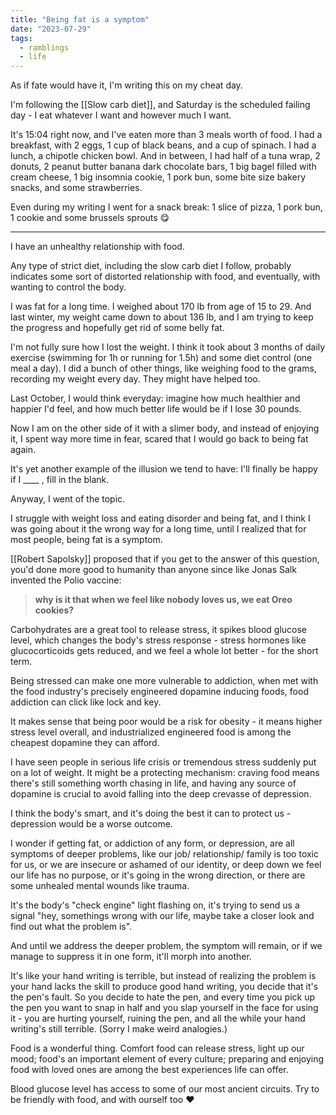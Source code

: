 ```yaml
---
title: "Being fat is a symptom"
date: "2023-07-29"
tags:
  - ramblings
  - life
---
```


As if fate would have it, I'm writing this on my cheat day.

I'm following the [[Slow carb diet]], and Saturday is the scheduled failing day - I eat whatever I want and however much I want.

It's 15:04 right now, and I've eaten more than 3 meals worth of food.
I had a breakfast, with 2 eggs, 1 cup of black beans, and a cup of spinach.
I had a lunch, a chipotle chicken bowl.
And in between, I had half of a tuna wrap, 2 donuts, 2 peanut butter banana dark chocolate bars, 1 big bagel filled with cream cheese, 1 big insomnia cookie, 1 pork bun, some bite size bakery snacks, and some strawberries.

Even during my writing I went for a snack break: 1 slice of pizza, 1 pork bun, 1 cookie and some brussels sprouts 😋

---

I have an unhealthy relationship with food.

Any type of strict diet, including the slow carb diet I follow, probably indicates some sort of distorted relationship with food, and eventually, with wanting to control the body.

I was fat for a long time.
I weighed about 170 lb from age of 15 to 29.
And last winter, my weight came down to about 136 lb, and I am trying to keep the progress and hopefully get rid of some belly fat.

I'm not fully sure how I lost the weight.
I think it took about 3 months of daily exercise (swimming for 1h or running for 1.5h) and some diet control (one meal a day).
I did a bunch of other things, like weighing food to the grams, recording my weight every day. They might have helped too.

Last October, I would think everyday: imagine how much healthier and happier I'd feel, and how much better life would be if I lose 30 pounds.

Now I am on the other side of it with a slimer body, 
and instead of enjoying it,
I spent way more time in fear, scared that I would go back to being fat again.

It's yet another example of the illusion we tend to have:
I'll finally be happy if I \____ , fill in the blank.

Anyway, I went of the topic.

I struggle with weight loss and eating disorder and being fat, and I think I was going about it the wrong way for a long time, until I realized that for most people, being fat is a symptom.

[[Robert Sapolsky]] proposed that if you get to the answer of this question, you'd done more good to humanity than anyone since like Jonas Salk invented the Polio vaccine:
> **why is it that when we feel like nobody loves us, we eat Oreo cookies?**

Carbohydrates are a great tool to release stress, it spikes blood glucose level, which changes the body's stress response - stress hormones like glucocorticoids gets reduced, and we feel a whole lot better - for the short term.

Being stressed can make one more vulnerable to addiction, when met with the food industry's precisely engineered dopamine inducing foods, food addiction can click like lock and key.

It makes sense that being poor would be a risk for obesity - it means higher stress level overall, and industrialized engineered food is among the cheapest dopamine they can afford.

I have seen people in serious life crisis or tremendous stress suddenly put on a lot of weight.
It might be a protecting mechanism: craving food means there's still something worth chasing in life, and having any source of dopamine is crucial to avoid falling into the deep crevasse of depression.

I think the body's smart, and it's doing the best it can to protect us - depression would be a worse outcome.

I wonder if getting fat, or addiction of any form, or depression, are all symptoms of deeper problems, like our job/ relationship/ family is too toxic for us, or we are insecure or ashamed of our identity, or deep down we feel our life has no purpose, or it's going in the wrong direction, or there are some unhealed mental wounds like trauma.

It's the body's "check engine" light flashing on, it's trying to send us a signal "hey, somethings wrong with our life, maybe take a closer look and find out what the problem is".

And until we address the deeper problem, the symptom will remain, or if we manage to suppress it in one form, it'll morph into another.

It's like your hand writing is terrible, but instead of realizing the problem is your hand lacks the skill to produce good hand writing, you decide that it's the pen's fault.
So you decide to hate the pen, and every time you pick up the pen you want to snap in half and you slap yourself in the face for using it - you are hurting yourself, ruining the pen, and all the while your hand writing's still terrible.
(Sorry I make weird analogies.)

Food is a wonderful thing.
Comfort food can release stress, light up our mood;
food's an important element of every culture;
preparing and enjoying food with loved ones are among the best experiences life can offer. 

Blood glucose level has access to some of our most ancient circuits.
Try to be friendly with food,
and with ourself too ❤️